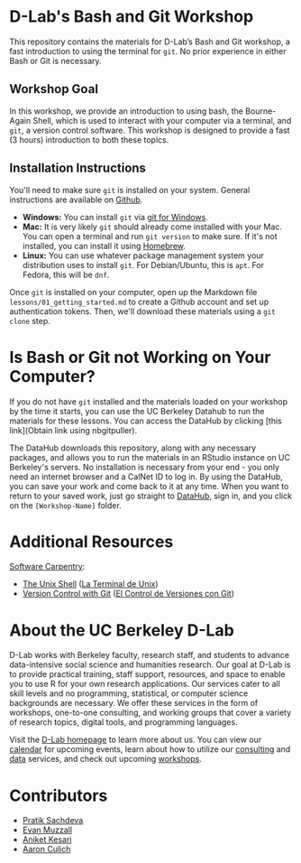 # D-Lab's Bash and Git Workshop

This repository contains the materials for D-Lab’s Bash and Git workshop, a fast
introduction to using the terminal for `git`. No prior experience in either Bash
or Git is necessary.

## Workshop Goal

In this workshop, we provide an introduction to using bash, the Bourne-Again
Shell, which is used to interact with your computer via a terminal, and `git`, a
version control software. This workshop is designed to provide a fast (3 hours)
introduction to both these topics.

## Installation Instructions

You'll need to make sure `git` is installed on your system. General instructions
are available on [Github](https://github.com/git-guides/install-git).

* **Windows:** You can install `git` via [git for
  Windows](https://gitforwindows.org).
* **Mac:** It is very likely `git` should already come installed with your Mac.
  You can open a terminal and run `git version` to make sure. If it's not
  installed, you can install it using [Homebrew](https://brew.sh).
* **Linux:** You can use whatever package management system your distribution
  uses to install `git`. For Debian/Ubuntu, this is `apt`. For Fedora, this will
  be `dnf`. 

Once `git` is installed on your computer, open up the Markdown file
`lessons/01_getting_started.md` to create a Github account and set up
authentication tokens. Then, we'll download these materials using a `git clone`
step.
# Is Bash or Git not Working on Your Computer?

If you do not have `git` installed and the materials loaded on your workshop by
the time it starts, you can use the UC Berkeley Datahub to run the materials for
these lessons. You can access the DataHub by clicking [this link](Obtain link
using nbgitpuller).

The DataHub downloads this repository, along with any necessary packages, and
allows you to run the materials in an RStudio instance on UC Berkeley's servers.
No installation is necessary from your end - you only need an internet browser
and a CalNet ID to log in. By using the DataHub, you can save your work and come
back to it at any time. When you want to return to your saved work, just go
straight to [DataHub](https://datahub.berkeley.edu), sign in, and you click on
the `[Workshop-Name]` folder.

# Additional Resources

[Software Carpentry](https://software-carpentry.org/lessons/):
* [The Unix Shell](http://swcarpentry.github.io/shell-novice/) ([La Terminal de
  Unix](https://swcarpentry.github.io/shell-novice-es/))
* [Version Control with Git](http://swcarpentry.github.io/git-novice/) ([El
  Control de Versiones con Git](https://swcarpentry.github.io/git-novice-es/))

# About the UC Berkeley D-Lab

D-Lab works with Berkeley faculty, research staff, and students to advance
data-intensive social science and humanities research. Our goal at D-Lab is to
provide practical training, staff support, resources, and space to enable you to
use R for your own research applications. Our services cater to all skill levels
and no programming, statistical, or computer science backgrounds are necessary.
We offer these services in the form of workshops, one-to-one consulting, and
working groups that cover a variety of research topics, digital tools, and
programming languages.  

Visit the [D-Lab homepage](https://dlab.berkeley.edu/) to learn more about us.
You can view our [calendar](https://dlab.berkeley.edu/events/calendar) for
upcoming events, learn about how to utilize our
[consulting](https://dlab.berkeley.edu/consulting) and
[data](https://dlab.berkeley.edu/data) services, and check out upcoming
[workshops](https://dlab.berkeley.edu/events/workshops).

# Contributors

* [Pratik Sachdeva](https://dlab.berkeley.edu/people/pratik-sachdeva)
* [Evan Muzzall](https://dlab.berkeley.edu/people/evan-muzzall)
* [Aniket Kesari](https://dlab.berkeley.edu/people/aniket-kesari)
* [Aaron Culich](https://dlab.berkeley.edu/people/aaron-culich)


